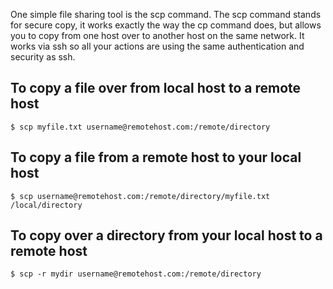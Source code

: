 One simple file sharing tool is the scp command. 
The scp command stands for secure copy, it works exactly the way the cp command does, 
but allows you to copy from one host over to another host on the same network. 
It works via ssh so all your actions are using the same authentication and security as ssh.

## To copy a file over from local host to a remote host

    $ scp myfile.txt username@remotehost.com:/remote/directory
## To copy a file from a remote host to your local host
    $ scp username@remotehost.com:/remote/directory/myfile.txt /local/directory
    
## To copy over a directory from your local host to a remote host
    $ scp -r mydir username@remotehost.com:/remote/directory
